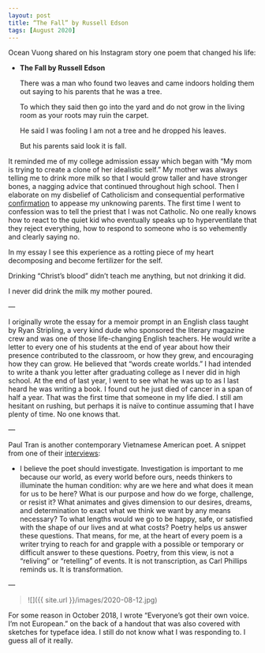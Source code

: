 ```yaml
---
layout: post
title: “The Fall” by Russell Edson
tags: [August 2020]
---
```


Ocean Vuong shared on his Instagram story one poem that changed his life:

- **The Fall by Russell Edson**

  There was a man who found two leaves and came indoors holding them out saying to his parents that he was a tree.

  To which they said then go into the yard and do not grow in the living room as your roots may ruin the carpet.

  He said I was fooling I am not a tree and he dropped his leaves.

  But his parents said look it is fall.

It reminded me of my college admission essay which began with “My mom is trying to create a clone of her idealistic self.” My mother was always telling me to drink more milk so that I would grow taller and have stronger bones, a nagging advice that continued throughout high school. Then I elaborate on my disbelief of Catholicism and consequential performative [confirmation](https://en.wikipedia.org/wiki/Confirmation_in_the_Catholic_Church) to appease my unknowing parents. The first time I went to confession was to tell the priest that I was not Catholic. No one really knows how to react to the quiet kid who eventually speaks up to hyperventilate that they reject everything, how to respond to someone who is so vehemently and clearly saying no.

In my essay I see this experience as a rotting piece of my heart decomposing and become fertilizer for the self.

Drinking “Christ’s blood” didn’t teach me anything, but not drinking it did.

I never did drink the milk my mother poured.

—

I originally wrote the essay for a memoir prompt in an English class taught by Ryan Stripling, a very kind dude who sponsored the literary magazine crew and was one of those life-changing English teachers. He would write a letter to every one of his students at the end of year about how their presence contributed to the classroom, or how they grew, and encouraging how they can grow. He believed that “words create worlds.” I had intended to write a thank you letter after graduating college as I never did in high school. At the end of last year, I went to see what he was up to as I last heard he was writing a book. I found out he just died of cancer in a span of half a year. That was the first time that someone in my life died. I still am hesitant on rushing, but perhaps it is naïve to continue assuming that I have plenty of time. No one knows that.

—

Paul Tran is another contemporary Vietnamese American poet. A snippet from one of their [interviews](http://blogthisrock.blogspot.com/2018/03/split-this-rock-interview-with-paul-tran.html):

- I believe the poet should investigate. Investigation is important to me because our world, as every world before ours, needs thinkers to illuminate the human condition: why are we here and what does it mean for us to be here? What is our purpose and how do we forge, challenge, or resist it? What animates and gives dimension to our desires, dreams, and determination to exact what we think we want by any means necessary? To what lengths would we go to be happy, safe, or satisfied with the shape of our lives and at what costs? Poetry helps us answer these questions. That means, for me, at the heart of every poem is a writer trying to reach for and grapple with a possible or temporary or difficult answer to these questions. Poetry, from this view, is not a “reliving” or “retelling” of events. It is not transcription, as Carl Phillips reminds us. It is transformation.

—

> ![]({{ site.url }}/images/2020-08-12.jpg)

For some reason in October 2018, I wrote “Everyone’s got their own voice. I’m not European.” on the back of a handout that was also covered with sketches for typeface idea. I still do not know what I was responding to. I guess all of it really.
